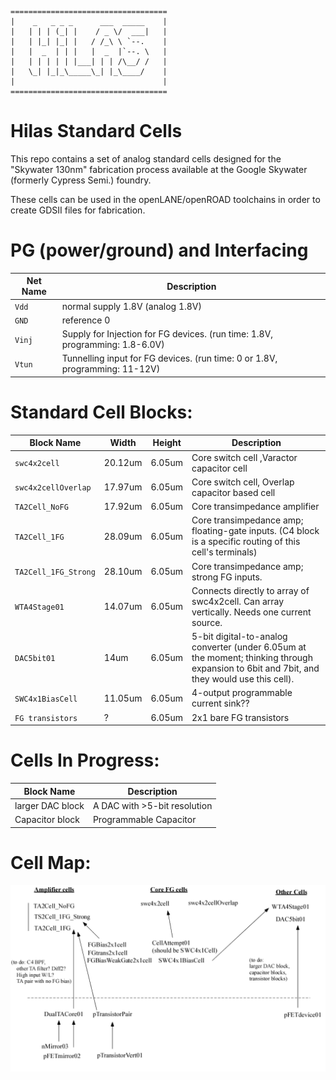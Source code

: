     ===================================
    |    _   _ _ _      ___  _____    |
    |   | | | (_| |    / _ \/  ___|   |
    |   | |_| |_| |   / /_\ \ `--.    |
    |   |  _  | | |   |  _  |`--. \   |
    |   | | | | | |___| | | /\__/ /   |
    |   \_| |_|_\_____\_| |_\____/    |
    |                                 |
    ===================================


# Hilas Standard Cells
This repo contains a set of analog standard cells designed for the 
"Skywater 130nm" fabrication process available at the Google Skywater 
(formerly Cypress Semi.) foundry.

These cells can be used in the openLANE/openROAD toolchains in order
to create GDSII files for fabrication.

# PG (power/ground) and Interfacing
| Net Name  |     Description                    |
|-----------|------------------------------------|
| `Vdd`     | normal supply 1.8V (analog 1.8V)   |
| `GND`     | reference 0                        |
| `Vinj`    | Supply for Injection for FG devices. (run time: 1.8V, programming: 1.8-6.0V) |
| `Vtun`    | Tunnelling input for FG devices. (run time: 0 or 1.8V, programming: 11-12V) |

# Standard Cell Blocks:
| Block Name            | Width     | Height | Description |
|-----------------------|-----------|--------|-------------|
| `swc4x2cell`          | 20.12um   | 6.05um | Core switch cell ,Varactor capacitor cell |
| `swc4x2cellOverlap`   | 17.97um   | 6.05um | Core switch cell,  Overlap capacitor based cell |
| `TA2Cell_NoFG`        | 17.92um   | 6.05um | Core transimpedance amplifier |
| `TA2Cell_1FG`         | 28.09um   | 6.05um | Core transimpedance amp; floating-gate inputs. (C4 block is a specific routing of this cell's terminals) |
| `TA2Cell_1FG_Strong`  | 28.10um   | 6.05um | Core transimpedance amp; strong FG inputs. |
| `WTA4Stage01`         | 14.07um   | 6.05um | Connects directly to array of swc4x2cell.  Can array vertically.  Needs one current source. |
| `DAC5bit01`           | 14um      | 6.05um | 5-bit digital-to-analog converter (under 6.05um at the moment; thinking through expansion to 6bit and 7bit, and they would use this cell). |
| `SWC4x1BiasCell`      | 11.05um   | 6.05um | 4-output programmable current sink?? |
| `FG transistors`      | ?         | 6.05um | 2x1 bare FG transistors |

# Cells In Progress:
| Block Name            |         Description           |
|-----------------------|-------------------------------|
| larger DAC block      | A DAC with >5-bit resolution  |
| Capacitor block       | Programmable Capacitor        |


# Cell Map:

![map](cell-map.png)
